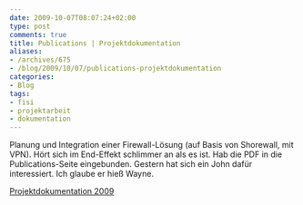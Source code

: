 ```yaml
---
date: 2009-10-07T08:07:24+02:00
type: post
comments: true
title: Publications | Projektdokumentation
aliases:
- /archives/675
- /blog/2009/10/07/publications-projektdokumentation
categories:
- Blog
tags:
- fisi
- projektarbeit
- dokumentation
---
```


Planung und Integration einer Firewall-Lösung (auf Basis von Shorewall, mit VPN).
Hört sich im End-Effekt schlimmer an als es ist. Hab die PDF in die Publications-Seite
eingebunden. Gestern hat sich ein John dafür interessiert. Ich glaube er hieß Wayne.

[Projektdokumentation 2009](/uploads/2009/10/Projektdokumentation-2009.pdf)
